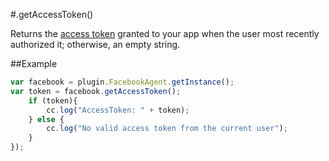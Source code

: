 #.getAccessToken()

Returns the [access token](http://developers.facebook.com/docs/facebook-login/access-tokens/) granted to your app when the user most recently authorized it; otherwise, an empty string.

##Example

```javascript
var facebook = plugin.FacebookAgent.getInstance();
var token = facebook.getAccessToken();
    if (token){
        cc.log("AccessToken: " + token);
    } else {
        cc.log("No valid access token from the current user");
    }
});
```
